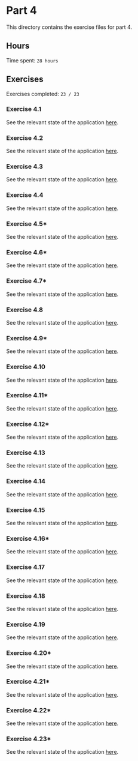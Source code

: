 # Part 4

This directory contains the exercise files for part 4.

## Hours

Time spent: `28 hours`

## Exercises

Exercises completed: `23 / 23`

### Exercise 4.1

See the relevant state of the application [here](https://github.com/rikurauhala/fullstack/tree/1dee37d57b95e84c38119c2d43c21c60e3fd97c7/exercises/part04/blog-list).

### Exercise 4.2

See the relevant state of the application [here](https://github.com/rikurauhala/fullstack/tree/049c7dd1c2c7e5a869f1bbc8d90d5930ad929a80/exercises/part04/blog-list).

### Exercise 4.3

See the relevant state of the application [here](https://github.com/rikurauhala/fullstack/commit/7931f643a551c19ff4cc55a6c9b02b49f2e755ad).

### Exercise 4.4

See the relevant state of the application [here](https://github.com/rikurauhala/fullstack/tree/568ef493eae59642d6118d4da78bf6fc45feb020/exercises/part04/blog-list).

### Exercise 4.5*

See the relevant state of the application [here](https://github.com/rikurauhala/fullstack/tree/8ea45995c389f1bff7075ae55a0f790039bf7743/exercises/part04/blog-list).

### Exercise 4.6*

See the relevant state of the application [here](https://github.com/rikurauhala/fullstack/tree/1c7b5b28e345de573ce49e03756a1c29cb5b8b92/exercises/part04/blog-list).

### Exercise 4.7*

See the relevant state of the application [here](https://github.com/rikurauhala/fullstack/tree/5b1a8955c6452015f71f3fb234ec0294d629a743/exercises/part04/blog-list).

### Exercise 4.8

See the relevant state of the application [here](https://github.com/rikurauhala/fullstack/tree/222a9ab525177b947aed0c992135cff587b6cc28/exercises/part04/blog-list).

### Exercise 4.9*

See the relevant state of the application [here](https://github.com/rikurauhala/fullstack/tree/4e33511b0eca15a82fb95590b52a290ad393e417/exercises/part04/blog-list).

### Exercise 4.10

See the relevant state of the application [here](https://github.com/rikurauhala/fullstack/tree/fc0a6ab2ced340ab5bf99b834affc8bda1fb0542/exercises/part04/blog-list).

### Exercise 4.11*

See the relevant state of the application [here](https://github.com/rikurauhala/fullstack/tree/3aaf70a56dba526f81bf9a60b1bb0774b5bff243/exercises/part04/blog-list).

### Exercise 4.12*

See the relevant state of the application [here](https://github.com/rikurauhala/fullstack/tree/00fe1fdcb24c83f3df799f6be357c50239ef59ba/exercises/part04/blog-list).

### Exercise 4.13

See the relevant state of the application [here](https://github.com/rikurauhala/fullstack/tree/376eaa043e18cdf5365c36f7ebfca7bb6d91eb1d/exercises/part04/blog-list).

### Exercise 4.14

See the relevant state of the application [here](https://github.com/rikurauhala/fullstack/tree/e6f3c52e8f7f1b4f0ac2e3c2ed200882dbf3c640/exercises/part04/blog-list).

### Exercise 4.15

See the relevant state of the application [here](https://github.com/rikurauhala/fullstack/tree/1e76d6fbe8cdbcdab3859d67439487ef9affb722/exercises/part04/blog-list).

### Exercise 4.16*

See the relevant state of the application [here](https://github.com/rikurauhala/fullstack/tree/b7ebd706aa3286d021e3a33e4c1310d9f64dd56a/exercises/part04/blog-list).

### Exercise 4.17

See the relevant state of the application [here](https://github.com/rikurauhala/fullstack/tree/ba38e6cf0bd83c6fb42bd50ac03bdfa86f1447af/exercises/part04/blog-list).

### Exercise 4.18

See the relevant state of the application [here](https://github.com/rikurauhala/fullstack/tree/8bbaed64ff393b1bcde1be8ccc2b46437ac33aea/exercises/part04/blog-list).

### Exercise 4.19

See the relevant state of the application [here](https://github.com/rikurauhala/fullstack/tree/4628fb3d81e909cd33495de0b6fdcf6b8115bb12/exercises/part04/blog-list).

### Exercise 4.20*

See the relevant state of the application [here](https://github.com/rikurauhala/fullstack/tree/0578747b67197d42b00bc7b82b978fa3d94e2711/exercises/part04/blog-list).

### Exercise 4.21*

See the relevant state of the application [here](https://github.com/rikurauhala/fullstack/tree/d81ae722a037b28735ed5f90acd469e3fea348fc/exercises/part04/blog-list).

### Exercise 4.22*

See the relevant state of the application [here](https://github.com/rikurauhala/fullstack/tree/29c59fb9b60327ce7c57c9091a43fffe98edb33d/exercises/part04/blog-list).

### Exercise 4.23*

See the relevant state of the application [here](https://github.com/rikurauhala/fullstack/tree/main/exercises/part04/blog-list).
